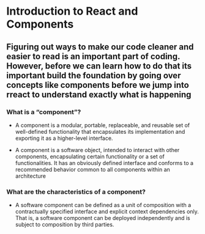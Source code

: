 # Introduction to React and Components #

## Figuring out ways to make our code cleaner and easier to read is an important part of coding. However, before we can learn how to do that its important build the foundation by going over concepts like components before we jump into rreact to understand exactly what is happening ##

### What is a “component”? ###

- A component is a modular, portable, replaceable, and reusable set of well-defined functionality that encapsulates its implementation and exporting it as a higher-level interface.

- A component is a software object, intended to interact with other components, encapsulating certain functionality or a set of functionalities. It has an obviously defined interface and conforms to a recommended behavior common to all components within an architecture

### What are the characteristics of a component? ###

- A software component can be defined as a unit of composition with a contractually specified interface and explicit context dependencies only. That is, a software component can be deployed independently and is subject to composition by third parties.